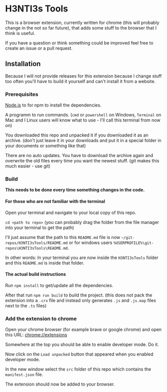 # H3NTI3s Tools

This is a browser extension, currently written for chrome (this will probably change in the not so far future),
that adds some stuff to the browser that I think is useful.

If you have a question or think something could be improved feel free to create an issue or a pull request.

## Installation

Because I will not provide releases for this extension because I change stuff too often you'll have to build it yourself and can't install it from a website.

### Prerequisites

[Node.js](https://nodejs.org/) to for npm to install the dependencies.

A programm to run commands. (`cmd` or `powershell` on Windows, `Terminal` on Mac and I Linux users will know what to use - I'll call this terminal from now on)

You downloaded this repo and unpacked it if you downloaded it as an archive. (don't just leave it in your downloads and put it in a special folder in your documents or something like that)

There are no auto updates. You have to download the archive again and overwrite the old files every time you want the newest stuff. (git makes this much easier - use git)

### Build

**This needs to be done every time something changes in the code.**

#### For those who are not familiar with the terminal

Open your terminal and navigate to your local copy of this repo.

`cd <path to repo>` (you can probably drag the folder from the file manager into your terminal to get the path)

I'll just assume that the path to this `README.md` file is now `~/git-repos/H3NTI3sTools/README.md` or for windows users `%USERPROFILE%\git-repos\H3NTI3sTools\README.md`.

In other words: In your terminal you are now inside the `H3NTI3sTools` folder and this `README.md` is inside that folder.

#### The actual build instructions

Run `npm install` to get/update all the dependencies.

After that run `npm run build` to build the project. (this does not pack the extension into a `.crx` file and instead only generates `.js` and `.js.map` files next to the `.ts` files)

### Add the extension to chrome

Open your chrome browser (for example brave or google chrome) and open this URL: [chrome://extensions](chrome://extensions)

Somewhere at the top you should be able to enable developer mode.
Do it.

Now click on the `Load unpacked` button that appeared when you enabled developer mode.

In the new window select the `src` folder of this repo which contains the `manifest.json` file.

The extension should now be added to your browser.
